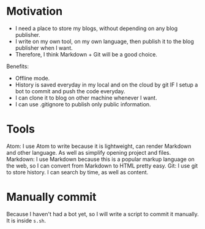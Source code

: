 # Motivation

- I need a place to store my blogs, without depending on any blog publisher.
- I write on my own tool, on my own language, then publish it to the blog publisher when I want.
- Therefore, I think Markdown + Git will be a good choice.

Benefits:
- Offline mode.
- History is saved everyday in my local and on the cloud by git IF I setup a bot to commit and push the code everyday.
- I can clone it to blog on other machine whenever I want.
- I can use .gitignore to publish only public information.

# Tools
Atom: I use Atom to write because it is lightweight, can render Markdown and other language. As well as simplify opening project and files.
Markdown: I use Markdown because this is a popular markup language on the web, so I can convert from Markdown to HTML pretty easy.
Git: I use git to store history. I can search by time, as well as content.

# Manually commit

Because I haven't had a bot yet, so I will write a script to commit it manually. It is inside `s.sh`.

